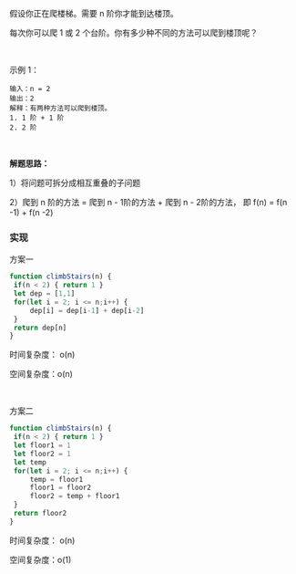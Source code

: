 假设你正在爬楼梯。需要 n 阶你才能到达楼顶。

每次你可以爬 1 或 2 个台阶。你有多少种不同的方法可以爬到楼顶呢？

 

示例 1：
```
输入：n = 2
输出：2
解释：有两种方法可以爬到楼顶。
1. 1 阶 + 1 阶
2. 2 阶
```
<br/>

**解题思路：**

1）将问题可拆分成相互重叠的子问题

2）爬到 n 阶的方法 = 爬到 n - 1阶的方法 + 爬到 n - 2阶的方法， 即 f(n) = f(n -1) + f(n -2)


### 实现

方案一

```javaScript
function climbStairs(n) {
 if(n < 2) { return 1 }
 let dep = [1,1]
 for(let i = 2; i <= n;i++) {
     dep[i] = dep[i-1] + dep[i-2]
 }
 return dep[n]
}
```
时间复杂度： o(n)

空间复杂度：o(n)

 

方案二
```javaScript
function climbStairs(n) {
 if(n < 2) { return 1 }
 let floor1 = 1
 let floor2 = 1
 let temp
 for(let i = 2; i <= n;i++) {
     temp = floor1
     floor1 = floor2
     floor2 = temp + floor1
 }
 return floor2
}
```
时间复杂度： o(n)

空间复杂度：o(1)



